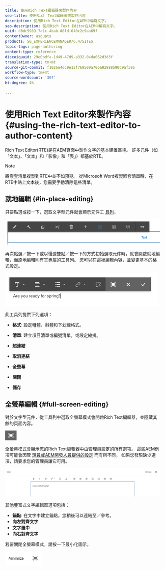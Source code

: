```yaml
---
title: 使用Rich Text編輯器來製作內容
seo-title: 使用Rich Text編輯器來製作內容
description: 使用Rich Text Editor在AEM中編寫文字。
seo-description: 使用Rich Text Editor在AEM中編寫文字。
uuid: d8dc5989-7a1c-4bab-88fd-040c2c9aa69f
contentOwner: asgupta
products: SG_EXPERIENCEMANAGER/6.4/SITES
topic-tags: page-authoring
content-type: reference
discoiquuid: 29e0bdfa-1d49-47d9-a332-04da062d3d3f
translation-type: tm+mt
source-git-commit: f1026e4dc9e12f760509a706a92888b90c9af395
workflow-type: tm+mt
source-wordcount: '307'
ht-degree: 4%

---
```



# 使用Rich Text Editor來製作內容 {#using-the-rich-text-editor-to-author-content}

Rich Text Editor(RTE)是在AEM頁面中製作文字的基本建置區塊。 許多元件（如「文本」、「文本」和「影像」和「表」）都基於RTE。

>[!NOTE]
>
>將嵌套清單複製到RTE中並不如預期。 從Microsoft Word複製嵌套清單時，在RTE中貼上文本後，您需要手動清除這些清單。

## 就地編輯 {#in-place-editing}

只要點選或按一下，選取文字型元件就會顯示元件工 [具列](../sites-authoring/editing-content.md#edit-configure-copy-cut-delete-paste)。

![screen_shot_2018-03-21at163054](assets/screen_shot_2018-03-21at163054.png)

再次點選／按一下或以慢速雙點／按一下的方式初始選取元件時，就會開啟就地編輯，而原地編輯則有其專屬的工具列。 您可以在這裡編輯內容，並變更基本的格式設定。

![screen_shot_2018-03-21at163214](assets/screen_shot_2018-03-21at163214.png)

此工具列提供下列選項：

* **格式**: 設定粗體、斜體和下划線格式。

* **清單**: 建立項目清單或編號清單，或設定縮排。

* **超連結**

* **取消連結**

* **全螢幕**

* **關閉**

* **儲存**

## 全螢幕編輯 {#full-screen-editing}

對於文字型元件，從工具列中選取全螢幕模式會開啟Rich Text編輯器，並隱藏其餘的頁面內容。

![](do-not-localize/screen_shot_2018-03-21at163236.png)

全螢幕模式會顯示您的Rich Text編輯器中由管理員設定的所有選項。 這些AEM例項可能會因管 [理員或AEM開發人員提供的設定](../sites-administering/rich-text-editor.md) 而有所不同。 如果您發現缺少選項，請要求您的管理員讓它可用。

![screen_shot_2018-03-21at163248](assets/screen_shot_2018-03-21at163248.png)

其他豐富式文字編輯器選項包括：

* **錨點**: 在文字中建立錨點，您稍後可以連結至／參考。
* **向左對齊文字**
* **文字置中**
* **向右對齊文字**

若要關閉全螢幕模式，請按一下最小化圖示。

![screen_shot_2018-03-21at163323](assets/screen_shot_2018-03-21at163323.png)
